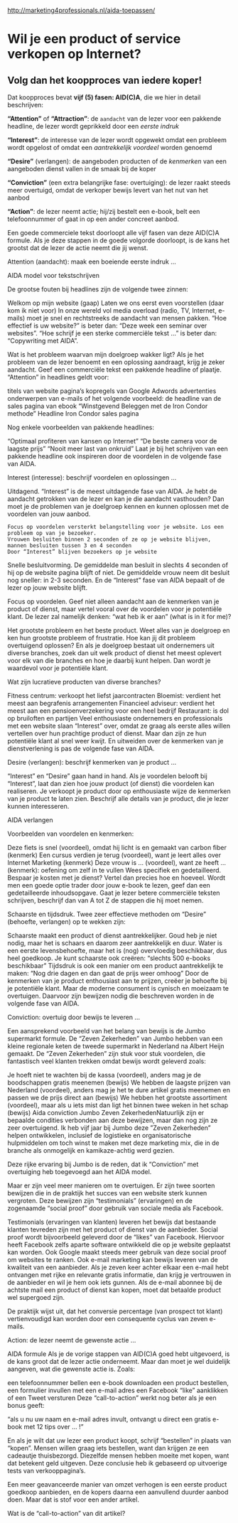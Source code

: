 <http://marketing4professionals.nl/aida-toepassen/>
# Wil je een product of service verkopen op Internet?

## Volg dan het koopproces van iedere koper!

Dat koopproces bevat **vijf (5) fasen: AID(C)A**, die we hier in detail beschrijven:

**“Attention”** of **“Attraction”**: de `aandacht` van de lezer voor een pakkende headline, de lezer wordt geprikkeld door een *eerste indruk*

**“Interest”**: de interesse van de lezer wordt opgewekt omdat een probleem wordt opgelost of omdat een *aantrekkelijk voordeel* worden genoemd

**“Desire”** (verlangen): de aangeboden producten of de *kenmerken* van een aangeboden dienst vallen in de smaak bij de koper

**“Conviction”** (een extra belangrijke fase: overtuiging): de lezer raakt steeds meer overtuigd, omdat de verkoper bewijs levert van het nut van het aanbod

**“Action”**: de lezer neemt actie; hij/zij bestelt een e-book, belt een telefoonnummer of gaat in op een ander concreet aanbod.

Een goede commerciele tekst doorloopt alle vijf fasen van deze AID(C)A formule. Als je deze stappen in de goede volgorde doorloopt, is de kans het grootst dat de lezer de actie neemt die jij wenst.

 

Attention (aandacht): maak een boeiende eerste indruk …

AIDA model voor tekstschrijven

De grootse fouten bij headlines zijn de volgende twee zinnen:

Welkom op mijn website (gaap)
Laten we ons eerst even voorstellen (daar kom ik niet voor)
In onze wereld vol media overload (radio, TV, Internet, e-mails) moet je snel en rechtstreeks de aandacht van mensen pakken. “Hoe effectief is uw website?” is beter dan: “Deze week een seminar over websites”. “Hoe schrijf je een sterke commerciële tekst …” is beter dan: “Copywriting met AIDA”.

Wat is het probleem waarvan mijn doelgroep wakker ligt? Als je het probleem van de lezer benoemt en een oplossing aandraagt, krijg je zeker aandacht. Geef een commerciële tekst een pakkende headline of plaatje. “Attention” in headlines geldt voor:

titels van website pagina’s
kopregels van Google Adwords advertenties
onderwerpen van e-mails
of het volgende voorbeeld: de headline van de sales pagina van ebook “Winstgevend Beleggen met de Iron Condor methode”
Headline Iron Condor sales pagina

Nog enkele voorbeelden van pakkende headlines:

“Optimaal profiteren van kansen op Internet”
“De beste camera voor de laagste prijs”
“Nooit meer last van onkruid”
Laat je bij het schrijven van een pakkende headline ook inspireren door de voordelen in de volgende fase van AIDA.

 

Interest (interesse): beschrijf voordelen en oplossingen …

Uitdagend. “Interest” is de meest uitdagende fase van AIDA. Je hebt de aandacht getrokken van de lezer en kan je die aandacht vasthouden? Dan moet je de problemen van je doelgroep kennen en kunnen oplossen met de voordelen van jouw aanbod.

	Focus op voordelen versterkt belangstelling voor je website. Los een probleem op van je bezoeker.
	Vrouwen besluiten binnen 2 seconden of ze op je website blijven, mannen besluiten tussen 3 en 4 seconden
	Door “Interest” blijven bezoekers op je website
Snelle besluitvorming. De gemiddelde man besluit in slechts 4 seconden of hij op de website pagina blijft of niet. De gemiddelde vrouw neem dit besluit nog sneller: in 2-3 seconden. En de “Interest” fase van AIDA bepaalt of de lezer op jouw website blijft.

Focus op voordelen. Geef niet alleen aandacht aan de kenmerken van je product of dienst, maar vertel vooral over de voordelen voor je potentiële klant. De lezer zal namelijk denken: “wat heb ik er aan” (what is in it for me)?

Het grootste probleem en het beste product. Weet alles van je doelgroep en ken hun grootste probleem of frustratie. Hoe kan jij dit probleem overtuigend oplossen? En als je doelgroep bestaat uit ondernemers uit diverse branches, zoek dan uit welk product of dienst het meest oplevert voor elk van die branches en hoe je daarbij kunt helpen. Dan wordt je waardevol voor je potentiële klant.

Wat zijn lucratieve producten van diverse branches?

Fitness centrum: verkoopt het liefst jaarcontracten
Bloemist: verdient het meest aan begrafenis arrangementen
Financieel adviseur: verdient het meest aan een pensioenverzekering voor een heel bedrijf
Restaurant: is dol op bruiloften en partijen
Veel enthousiaste ondernemers en professionals met een website slaan “Interest” over, omdat ze graag als eerste alles willen vertellen over hun prachtige product of dienst. Maar dan zijn ze hun potentiële klant al snel weer kwijt. En uitweiden over de kenmerken van je dienstverlening is pas de volgende fase van AIDA.

 

Desire (verlangen): beschrijf kenmerken van je product …

“Interest” en “Desire” gaan hand in hand. Als je voordelen belooft bij “Interest”, laat dan zien hoe jouw product (of dienst) die voordelen kan realiseren. Je verkoopt je product door op enthousiaste wijze de kenmerken van je product te laten zien. Beschrijf alle details van je product, die je lezer kunnen interesseren.

AIDA verlangen

Voorbeelden van voordelen en kenmerken:

Deze fiets is snel (voordeel), omdat hij licht is en gemaakt van carbon fiber (kenmerk)
Een cursus verdien je terug (voordeel), want je leert alles over Internet Marketing (kenmerk)
Deze vrouw is … (voordeel), want ze heeft … (kenmerk): oefening om zelf in te vullen
Wees specifiek en gedetailleerd. Bespaar je kosten met je dienst? Vertel dan precies hoe en hoeveel.  Wordt men een goede optie trader door jouw e-book te lezen, geef dan een gedetailleerde inhoudsopgave. Gaat je lezer betere commerciële teksten schrijven, beschrijf dan van A tot Z de stappen die hij moet nemen.

Schaarste en tijdsdruk. Twee zeer effectieve methoden om “Desire” (behoefte, verlangen) op te wekken zijn:

Schaarste maakt een product of dienst aantrekkelijker. Goud heb je niet nodig, maar het is schaars en daarom zeer aantrekkelijk en duur.  Water is een eerste levensbehoefte, maar het is (nog) overvloedig beschikbaar, dus heel goedkoop. Je kunt schaarste ook creëren: “slechts 500 e-books beschikbaar”
Tijdsdruk is ook een manier om een product aantrekkelijk te maken: “Nog drie dagen en dan gaat de prijs weer omhoog”
Door de kenmerken van je product enthousiast aan te prijzen, creëer je behoefte bij je potentiële klant. Maar de moderne consument is cynisch en moeizaam te overtuigen. Daarvoor zijn bewijzen nodig die beschreven worden in de volgende fase van AIDA.

 

Conviction: overtuig door bewijs te leveren …

Een aansprekend voorbeeld van het belang van bewijs is de Jumbo supermarkt formule. De “Zeven Zekerheden” van Jumbo hebben van een kleine regionale keten de tweede supermarkt in Nederland na Albert Heijn gemaakt. De “Zeven Zekerheden” zijn stuk voor stuk voordelen, die fantastisch veel klanten trekken omdat bewijs wordt geleverd zoals:

Je hoeft niet te wachten bij de kassa (voordeel), anders mag je de boodschappen gratis meenemen (bewijs)
We hebben de laagste prijzen van Nederland (voordeel), anders mag je het te dure artikel gratis meenemen en passen we de prijs direct aan (bewijs)
We hebben het grootste assortiment (voordeel), maar als u iets mist dan ligt het binnen twee weken in het schap (bewijs)
Aida conviction Jumbo Zeven ZekerhedenNatuurlijk zijn er bepaalde condities verbonden aan deze bewijzen, maar dan nog zijn ze zeer overtuigend. Ik heb vijf jaar bij Jumbo deze ”Zeven Zekerheden” helpen ontwikkelen, inclusief de logistieke en organisatorische hulpmiddelen om toch winst te maken met deze marketing mix, die in de branche als onmogelijk en kamikaze-achtig werd gezien.

 Deze rijke ervaring bij Jumbo is de reden, dat ik “Conviction” met overtuiging heb toegevoegd aan het AIDA model.

Maar er zijn veel meer manieren om te overtuigen. Er zijn twee soorten bewijzen die in de praktijk het succes van een website sterk kunnen vergroten. Deze bewijzen zijn “testimonials” (ervaringen) en de zogenaamde “social proof” door gebruik van sociale media als Facebook.

Testimonials (ervaringen van klanten) leveren het bewijs dat bestaande klanten tevreden zijn met het product of dienst van de aanbieder.
Social proof wordt bijvoorbeeld geleverd door de “likes” van Facebook. Hiervoor heeft Facebook zelfs aparte software ontwikkeld die op je website geplaatst kan worden. Ook Google maakt steeds meer gebruik van deze social proof om websites te ranken.
Ook e-mail marketing kan bewijs leveren van de kwaliteit van een aanbieder. Als je zeven keer achter elkaar een e-mail hebt ontvangen met rijke en relevante gratis informatie, dan krijg je vertrouwen in de aanbieder en wil je hem ook iets gunnen. Als de e-mail abonnee bij de achtste mail een product of dienst kan kopen, moet dat betaalde product wel supergoed zijn.

De praktijk wijst uit, dat het conversie percentage (van prospect tot klant) vertienvoudigd kan worden door een consequente cyclus van zeven e-mails.

 

Action: de lezer neemt de gewenste actie …

AIDA formule
Als je de vorige stappen van AID(C)A goed hebt uitgevoerd, is de kans groot dat de lezer actie onderneemt. Maar dan moet je wel duidelijk aangeven, wat die gewenste actie is. Zoals:

een telefoonnummer bellen
een e-book downloaden
een product bestellen,
een formulier invullen met een e-mail adres
een Facebook “like” aanklikken of een Tweet versturen
Deze “call-to-action” werkt nog beter als je een bonus geeft:

“als u nu uw naam en e-mail adres invult, ontvangt u direct een gratis e-book met 12 tips over … !”

En als je wilt dat uw lezer een product koopt, schrijf “bestellen” in plaats van “kopen”. Mensen willen graag iets bestellen, want dan krijgen ze een cadeautje thuisbezorgd. Diezelfde mensen hebben moeite met kopen, want dat betekent geld uitgeven. Deze conclusie heb ik gebaseerd op uitvoerige tests van verkooppagina’s.

Een meer geavanceerde manier van omzet verhogen is een eerste product goedkoop aanbieden, en de kopers daarna een aanvullend duurder aanbod doen. Maar dat is stof voor een ander artikel.

 

Wat is de “call-to-action” van dit artikel?